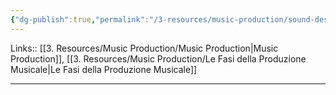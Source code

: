 ```yaml
---
{"dg-publish":true,"permalink":"/3-resources/music-production/sound-design/creazione-effetti-sonori/","tags":["type/note"]}
---
```


Links:: [[3. Resources/Music Production/Music Production\|Music Production]], [[3. Resources/Music Production/Le Fasi della Produzione Musicale\|Le Fasi della Produzione Musicale]]

---




